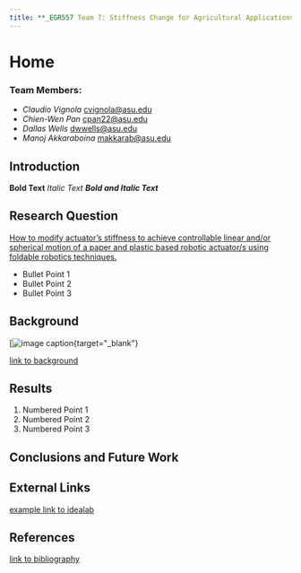 ```yaml
---
title: **_EGR557 Team 7: Stiffness Change for Agricultural Applications_**
---
```


# Home
### Team Members:
* _Claudio Vignola_     cvignola@asu.edu
* _Chien-Wen Pan_       cpan22@asu.edu
* _Dallas Wells_        dwwells@asu.edu
* _Manoj Akkaraboina_   makkarab@asu.edu

## Introduction

**Bold Text**
_Italic Text_
**_Bold and Italic Text_**

## Research Question

[How to modify actuator’s stiffness to achieve controllable linear and/or spherical motion of a paper and plastic based robotic actuator/s using foldable robotics techniques.](/researchquestion)

* Bullet Point 1
* Bullet Point 2
* Bullet Point 3

## Background

[![image caption](https://idealab.asu.edu/assets/images/research/jumper1.png){target="_blank"}

[link to background](/background)

## Results

1. Numbered Point 1
1. Numbered Point 2
1. Numbered Point 3

## Conclusions and Future Work

## External Links

[example link to idealab](https://idealab.asu.edu)


## References
[link to bibliography](/bibliography)
